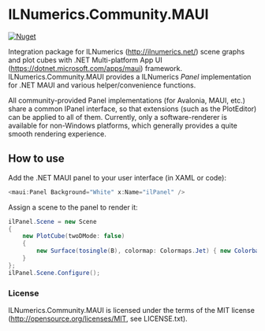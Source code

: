 ILNumerics.Community.MAUI
==========

[![Nuget](https://img.shields.io/nuget/v/ILNumerics.Community.Avalonia?style=flat-square&logo=nuget&color=blue)](https://www.nuget.org/packages/ILNumerics.Community.Avalonia)

Integration package for ILNumerics (http://ilnumerics.net/) scene graphs and plot cubes with .NET Multi-platform App UI (https://dotnet.microsoft.com/apps/maui) framework. ILNumerics.Community.MAUI provides a ILNumerics *Panel* implementation for .NET MAUI and various helper/convenience functions.

All community-provided Panel implementations (for Avalonia, MAUI, etc.) share a common IPanel interface, so that extensions (such as the PlotEditor) can be applied to all of them. Currently, only a software-renderer is available for non-Windows platforms, which generally provides a quite smooth rendering experience.

## How to use

Add the .NET MAUI panel to your user interface (in XAML or code):

```csharp
<maui:Panel Background="White" x:Name="ilPanel" />
```

Assign a scene to the panel to render it:

```csharp
ilPanel.Scene = new Scene
{
    new PlotCube(twoDMode: false)
    {
        new Surface(tosingle(B), colormap: Colormaps.Jet) { new Colorbar() }
    }
};
ilPanel.Scene.Configure();
```

### License

ILNumerics.Community.MAUI is licensed under the terms of the MIT license (<http://opensource.org/licenses/MIT>, see LICENSE.txt).
